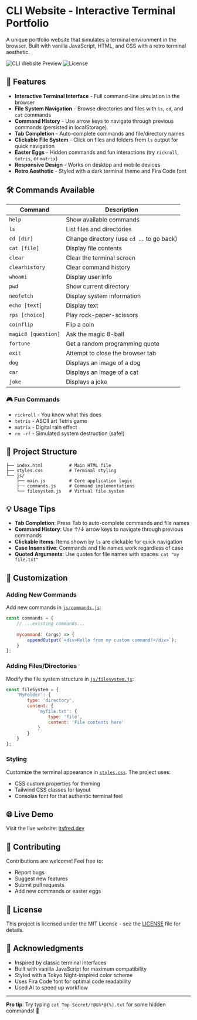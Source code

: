 # CLI Website - Interactive Terminal Portfolio

A unique portfolio website that simulates a terminal environment in the browser. Built with vanilla JavaScript, HTML, and CSS with a retro terminal aesthetic.

![CLI Website Preview](https://img.shields.io/badge/Status-Live-brightgreen) ![License](https://img.shields.io/badge/License-MIT-blue)

## 🚀 Features

- **Interactive Terminal Interface** - Full command-line simulation in the browser
- **File System Navigation** - Browse directories and files with `ls`, `cd`, and `cat` commands
- **Command History** - Use arrow keys to navigate through previous commands (persisted in localStorage)
- **Tab Completion** - Auto-complete commands and file/directory names
- **Clickable File System** - Click on files and folders from `ls` output for quick navigation
- **Easter Eggs** - Hidden commands and fun interactions (try `rickroll`, `tetris`, or `matrix`)
- **Responsive Design** - Works on desktop and mobile devices
- **Retro Aesthetic** - Styled with a dark terminal theme and Fira Code font

## 🛠️ Commands Available

| Command | Description |
|---------|-------------|
| `help` | Show available commands |
| `ls` | List files and directories |
| `cd [dir]` | Change directory (use `cd ..` to go back) |
| `cat [file]` | Display file contents |
| `clear` | Clear the terminal screen |
| `clearhistory` | Clear command history |
| `whoami` | Display user info |
| `pwd` | Show current directory |
| `neofetch` | Display system information |
| `echo [text]` | Display text |
| `rps [choice]` | Play rock-paper-scissors |
| `coinflip` | Flip a coin |
| `magic8 [question]` | Ask the magic 8-ball |
| `fortune` | Get a random programming quote |
| `exit` | Attempt to close the browser tab |
| `dog` | Displays an image of a dog |
| `car` | Displays an image of a cat |
| `joke` | Displays a joke |

### 🎮 Fun Commands
- `rickroll` - You know what this does
- `tetris` - ASCII art Tetris game
- `matrix` - Digital rain effect
- `rm -rf` - Simulated system destruction (safe!)

## 📁 Project Structure

```
├── index.html          # Main HTML file
├── styles.css          # Terminal styling
└── js/
    ├── main.js         # Core application logic
    ├── commands.js     # Command implementations
    └── filesystem.js   # Virtual file system
```

## 💡 Usage Tips

- **Tab Completion**: Press Tab to auto-complete commands and file names
- **Command History**: Use ↑/↓ arrow keys to navigate through previous commands
- **Clickable Items**: Items shown by `ls` are clickable for quick navigation
- **Case Insensitive**: Commands and file names work regardless of case
- **Quoted Arguments**: Use quotes for file names with spaces: `cat "my file.txt"`

## 🎨 Customization

### Adding New Commands
Add new commands in [`js/commands.js`](js/commands.js):

```javascript
const commands = {
    // ...existing commands...
    
    mycommand: (args) => {
        appendOutput(`<div>Hello from my custom command!</div>`);
    }
};
```

### Adding Files/Directories
Modify the file system structure in [`js/filesystem.js`](js/filesystem.js):

```javascript
const fileSystem = {
    'MyFolder': {
        type: 'directory',
        content: {
            'myfile.txt': { 
                type: 'file', 
                content: 'File contents here' 
            }
        }
    }
};
```

### Styling
Customize the terminal appearance in [`styles.css`](styles.css). The project uses:
- CSS custom properties for theming
- Tailwind CSS classes for layout
- Consolas font for that authentic terminal feel

## 🌐 Live Demo

Visit the live website: [itsfred.dev](https://itsfred.dev)

## 🤝 Contributing

Contributions are welcome! Feel free to:
- Report bugs
- Suggest new features
- Submit pull requests
- Add new commands or easter eggs

## 📄 License

This project is licensed under the MIT License - see the [LICENSE](LICENSE) file for details.

## 🙏 Acknowledgments

- Inspired by classic terminal interfaces
- Built with vanilla JavaScript for maximum compatibility
- Styled with a Tokyo Night-inspired color scheme
- Uses Fira Code font for optimal code readability
- Used AI to speed up workflow
---

**Pro tip**: Try typing `cat Top-Secret/!@&%*@(%).txt` for some hidden commands! 🤫
